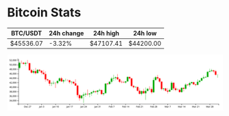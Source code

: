# Bitcoin Stats

BTC/USDT|24h change|24h high|24h low|
|---|---|---|---|
|$45536.07|-3.32%|$47107.41|$44200.00|

<img src="./chart.svg">
